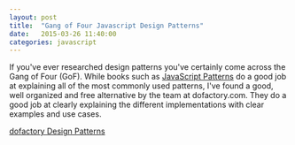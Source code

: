 ```yaml
---
layout: post
title:  "Gang of Four Javascript Design Patterns"
date:   2015-03-26 11:40:00
categories: javascript
---
```


If you've ever researched design patterns you've certainly come across the Gang of Four (GoF). While books such as [JavaScript Patterns][jdp] do a good job at explaining all of the most commonly used patterns, I've found a good, well organized and free alternative by the team at dofactory.com. They do a good job at clearly explaining the different implementations with clear examples and use cases.

[dofactory Design Patterns][doFactory]

[doFactory]: http://www.dofactory.com/javascript/design-patterns
[jdp]: http://www.amazon.com/gp/product/0596806752